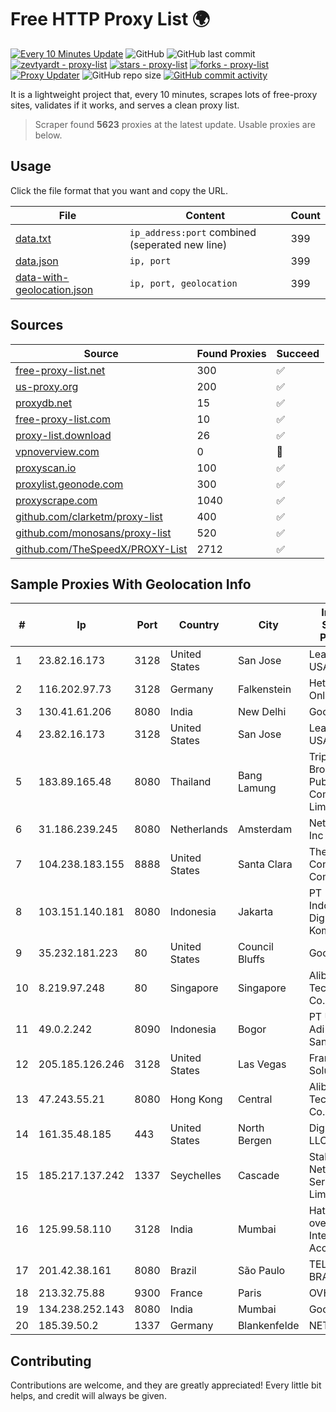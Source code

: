 
# Free HTTP Proxy List 🌍

[![Every 10 Minutes Update](https://github.com/mertguvencli/http-proxy-list/actions/workflows/main.yml/badge.svg?branch=main)](https://github.com/mertguvencli/http-proxy-list/actions/workflows/main.yml)
![GitHub](https://img.shields.io/github/license/mertguvencli/http-proxy-list)
![GitHub last commit](https://img.shields.io/github/last-commit/mertguvencli/http-proxy-list)
[![zevtyardt - proxy-list](https://img.shields.io/static/v1?label=zevtyardt&message=proxy-list&color=blue&logo=github)](https://github.com/zevtyardt/proxy-list "Go to GitHub repo")
[![stars - proxy-list](https://img.shields.io/github/stars/zevtyardt/proxy-list?style=social)](https://github.com/zevtyardt/proxy-list)
[![forks - proxy-list](https://img.shields.io/github/forks/zevtyardt/proxy-list?style=social)](https://github.com/zevtyardt/proxy-list)
[![Proxy Updater](https://github.com/zevtyardt/proxy-list/workflows/Proxy%20Updater/badge.svg)](https://github.com/zevtyardt/proxy-list/actions?query=workflow:"Proxy+Updater")
![GitHub repo size](https://img.shields.io/github/repo-size/zevtyardt/proxy-list)
[![GitHub commit activity](https://img.shields.io/github/commit-activity/m/zevtyardt/proxy-list?logo=commits)](https://github.com/zevtyardt/proxy-list/commits/main)

It is a lightweight project that, every 10 minutes, scrapes lots of free-proxy sites, validates if it works, and serves a clean proxy list.

> Scraper found **5623** proxies at the latest update. Usable proxies are below.

## Usage

Click the file format that you want and copy the URL.

|File|Content|Count|
|----|-------|-----|
|[data.txt](https://raw.githubusercontent.com/mertguvencli/http-proxy-list/main/proxy-list/data.txt)|`ip_address:port` combined (seperated new line)|399|
|[data.json](https://raw.githubusercontent.com/mertguvencli/http-proxy-list/main/proxy-list/data.json)|`ip, port`|399|
|[data-with-geolocation.json](https://raw.githubusercontent.com/mertguvencli/http-proxy-list/main/proxy-list/data-with-geolocation.json)|`ip, port, geolocation`|399|

## Sources

|Source|Found Proxies|Succeed|
|------|-------------|-------|
|[free-proxy-list.net](https://free-proxy-list.net)|300|✅|
|[us-proxy.org](https://www.us-proxy.org)|200|✅|
|[proxydb.net](http://proxydb.net)|15|✅|
|[free-proxy-list.com](https://free-proxy-list.com/?page=&port=&type%5B%5D=http&type%5B%5D=https&up_time=0&search=Search)|10|✅|
|[proxy-list.download](https://www.proxy-list.download/HTTP)|26|✅|
|[vpnoverview.com](https://vpnoverview.com/privacy/anonymous-browsing/free-proxy-servers)|0|🚫|
|[proxyscan.io](https://www.proxyscan.io)|100|✅|
|[proxylist.geonode.com](https://proxylist.geonode.com/api/proxy-list?limit=300&page=1&sort_by=lastChecked&sort_type=desc&protocols=http,https)|300|✅|
|[proxyscrape.com](https://api.proxyscrape.com/v2/?request=displayproxies&protocol=http&timeout=10000&country=all&ssl=all&anonymity=all)|1040|✅|
|[github.com/clarketm/proxy-list](https://raw.githubusercontent.com/clarketm/proxy-list/master/proxy-list-raw.txt)|400|✅|
|[github.com/monosans/proxy-list](https://raw.githubusercontent.com/monosans/proxy-list/main/proxies/http.txt)|520|✅|
|[github.com/TheSpeedX/PROXY-List](https://raw.githubusercontent.com/TheSpeedX/PROXY-List/master/http.txt)|2712|✅|


## Sample Proxies With Geolocation Info

|#|Ip|Port|Country|City|Internet Service Provider|
|-|--|----|-------|----|-------------------------|
|1|23.82.16.173|3128|United States|San Jose|Leaseweb USA, Inc.|
|2|116.202.97.73|3128|Germany|Falkenstein|Hetzner Online GmbH|
|3|130.41.61.206|8080|India|New Delhi|Google LLC|
|4|23.82.16.173|3128|United States|San Jose|Leaseweb USA, Inc.|
|5|183.89.165.48|8080|Thailand|Bang Lamung|Triple T Broadband Public Company Limited|
|6|31.186.239.245|8080|Netherlands|Amsterdam|NetSkope Inc|
|7|104.238.183.155|8888|United States|Santa Clara|The Constant Company|
|8|103.151.140.181|8080|Indonesia|Jakarta|PT Indotechno Digital Komputasi|
|9|35.232.181.223|80|United States|Council Bluffs|Google LLC|
|10|8.219.97.248|80|Singapore|Singapore|Alibaba (US) Technology Co., Ltd.|
|11|49.0.2.242|8090|Indonesia|Bogor|PT Usaha Adi Sanggoro|
|12|205.185.126.246|3128|United States|Las Vegas|FranTech Solutions|
|13|47.243.55.21|8080|Hong Kong|Central|Alibaba (US) Technology Co., Ltd.|
|14|161.35.48.185|443|United States|North Bergen|DigitalOcean, LLC|
|15|185.217.137.242|1337|Seychelles|Cascade|Stallion Network Services Limited|
|16|125.99.58.110|3128|India|Mumbai|Hathway IP over Cable Internet Access|
|17|201.42.38.161|8080|Brazil|São Paulo|TELEFÔNICA BRASIL S.A|
|18|213.32.75.88|9300|France|Paris|OVH SAS|
|19|134.238.252.143|8080|India|Mumbai|Google LLC|
|20|185.39.50.2|1337|Germany|Blankenfelde|NETZNUTZ|



## Contributing

Contributions are welcome, and they are greatly appreciated! Every
little bit helps, and credit will always be given.

